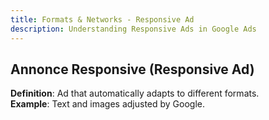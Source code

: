 ```yaml
---
title: Formats & Networks - Responsive Ad
description: Understanding Responsive Ads in Google Ads
---
```


## Annonce Responsive (Responsive Ad)
**Definition**: Ad that automatically adapts to different formats.  
**Example**: Text and images adjusted by Google.